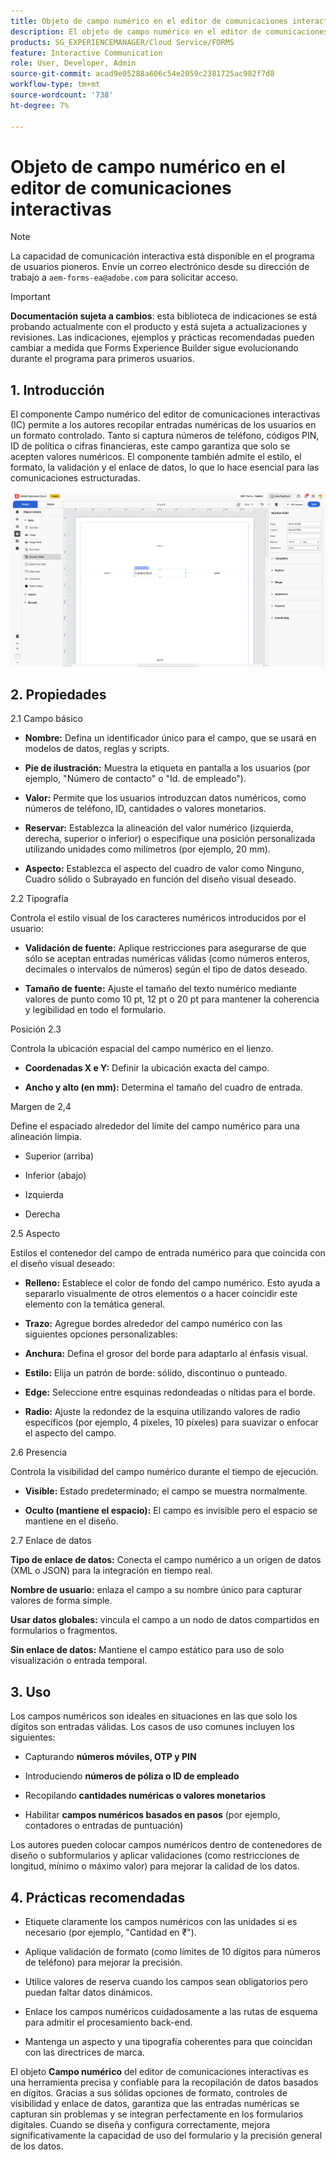 ```yaml
---
title: Objeto de campo numérico en el editor de comunicaciones interactivas
description: El objeto de campo numérico en el editor de comunicaciones interactivas de AEM Forms permite a los autores recopilar entradas numéricas de los usuarios en un formato controlado.
products: SG_EXPERIENCEMANAGER/Cloud Service/FORMS
feature: Interactive Communication
role: User, Developer, Admin
source-git-commit: acad9e05288a606c54e2059c2381725ac982f7d8
workflow-type: tm+mt
source-wordcount: '738'
ht-degree: 7%

---
```



# Objeto de campo numérico en el editor de comunicaciones interactivas

>[!NOTE]
>
> La capacidad de comunicación interactiva está disponible en el programa de usuarios pioneros. Envíe un correo electrónico desde su dirección de trabajo a `aem-forms-ea@adobe.com` para solicitar acceso.

>[!IMPORTANT]
>
> **Documentación sujeta a cambios**: esta biblioteca de indicaciones se está probando actualmente con el producto y está sujeta a actualizaciones y revisiones. Las indicaciones, ejemplos y prácticas recomendadas pueden cambiar a medida que Forms Experience Builder sigue evolucionando durante el programa para primeros usuarios.

## &#x200B;1. Introducción

El componente Campo numérico del editor de comunicaciones interactivas (IC) permite a los autores recopilar entradas numéricas de los usuarios en un formato controlado. Tanto si captura números de teléfono, códigos PIN, ID de política o cifras financieras, este campo garantiza que solo se acepten valores numéricos. El componente también admite el estilo, el formato, la validación y el enlace de datos, lo que lo hace esencial para las comunicaciones estructuradas.

![Buscar documento CI](/help/forms/interactive-communication/assets/numericfield.png)

## &#x200B;2. Propiedades

2.1 Campo básico

- **Nombre:** Defina un identificador único para el campo, que se usará en modelos de datos, reglas y scripts.

- **Pie de ilustración:** Muestra la etiqueta en pantalla a los usuarios (por ejemplo, &quot;Número de contacto&quot; o &quot;Id. de empleado&quot;).

- **Valor:** Permite que los usuarios introduzcan datos numéricos, como números de teléfono, ID, cantidades o valores monetarios.

- **Reservar:** Establezca la alineación del valor numérico (izquierda, derecha, superior o inferior) o especifique una posición personalizada utilizando unidades como milímetros (por ejemplo, 20 mm).

- **Aspecto:** Establezca el aspecto del cuadro de valor como Ninguno, Cuadro sólido o Subrayado en función del diseño visual deseado.

2.2 Tipografía

Controla el estilo visual de los caracteres numéricos introducidos por el usuario:

- **Validación de fuente:** Aplique restricciones para asegurarse de que sólo se aceptan entradas numéricas válidas (como números enteros, decimales o intervalos de números) según el tipo de datos deseado.

- **Tamaño de fuente:** Ajuste el tamaño del texto numérico mediante valores de punto como 10 pt, 12 pt o 20 pt para mantener la coherencia y legibilidad en todo el formulario.

Posición 2.3

Controla la ubicación espacial del campo numérico en el lienzo.

- **Coordenadas X e Y:** Definir la ubicación exacta del campo.

- **Ancho y alto (en mm):** Determina el tamaño del cuadro de entrada.

Margen de 2,4

Define el espaciado alrededor del límite del campo numérico para una alineación limpia.

- Superior (arriba)

- Inferior (abajo)

- Izquierda

- Derecha

2.5 Aspecto

Estilos el contenedor del campo de entrada numérico para que coincida con el diseño visual deseado:

- **Relleno:** Establece el color de fondo del campo numérico. Esto ayuda a separarlo visualmente de otros elementos o a hacer coincidir este elemento con la temática general.

- **Trazo:** Agregue bordes alrededor del campo numérico con las siguientes opciones personalizables:

- **Anchura:** Defina el grosor del borde para adaptarlo al énfasis visual.

- **Estilo:** Elija un patrón de borde: sólido, discontinuo o punteado.

- **Edge:** Seleccione entre esquinas redondeadas o nítidas para el borde.

- **Radio:** Ajuste la redondez de la esquina utilizando valores de radio específicos (por ejemplo, 4 píxeles, 10 píxeles) para suavizar o enfocar el aspecto del campo.

2.6 Presencia

Controla la visibilidad del campo numérico durante el tiempo de ejecución.

- **Visible:** Estado predeterminado; el campo se muestra normalmente.

- **Oculto (mantiene el espacio):** El campo es invisible pero el espacio se mantiene en el diseño.

2.7 Enlace de datos

**Tipo de enlace de datos:** Conecta el campo numérico a un origen de datos (XML o JSON) para la integración en tiempo real.

**Nombre de usuario:** enlaza el campo a su nombre único para capturar valores de forma simple.

**Usar datos globales:** vincula el campo a un nodo de datos compartidos en formularios o fragmentos.

**Sin enlace de datos:** Mantiene el campo estático para uso de solo visualización o entrada temporal.

## &#x200B;3. Uso

Los campos numéricos son ideales en situaciones en las que solo los dígitos son entradas válidas. Los casos de uso comunes incluyen los siguientes:

- Capturando **números móviles, OTP y PIN**

- Introduciendo **números de póliza o ID de empleado**

- Recopilando **cantidades numéricas o valores monetarios**

- Habilitar **campos numéricos basados en pasos** (por ejemplo, contadores o entradas de puntuación)

Los autores pueden colocar campos numéricos dentro de contenedores de diseño o subformularios y aplicar validaciones (como restricciones de longitud, mínimo o máximo valor) para mejorar la calidad de los datos.

## &#x200B;4. Prácticas recomendadas

- Etiquete claramente los campos numéricos con las unidades si es necesario (por ejemplo, &quot;Cantidad en ₹&quot;).

- Aplique validación de formato (como límites de 10 dígitos para números de teléfono) para mejorar la precisión.

- Utilice valores de reserva cuando los campos sean obligatorios pero puedan faltar datos dinámicos.

- Enlace los campos numéricos cuidadosamente a las rutas de esquema para admitir el procesamiento back-end.

- Mantenga un aspecto y una tipografía coherentes para que coincidan con las directrices de marca.

El objeto **Campo numérico** del editor de comunicaciones interactivas es una herramienta precisa y confiable para la recopilación de datos basados en dígitos. Gracias a sus sólidas opciones de formato, controles de visibilidad y enlace de datos, garantiza que las entradas numéricas se capturan sin problemas y se integran perfectamente en los formularios digitales. Cuando se diseña y configura correctamente, mejora significativamente la capacidad de uso del formulario y la precisión general de los datos.


